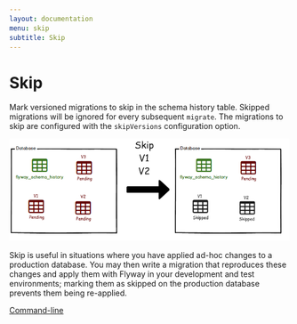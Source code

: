 ```yaml
---
layout: documentation
menu: skip
subtitle: Skip
---
```

# Skip

Mark versioned migrations to skip in the schema history table. Skipped migrations will be ignored for every subsequent `migrate`. The migrations to skip are configured with the `skipVersions` configuration option.

![Skip](/assets/balsamiq/command-skip.png)

Skip is useful in situations where you have applied ad-hoc changes to a production database. You may then write a migration 
that reproduces these changes and apply them with Flyway in your development and test environments; marking them as
skipped on the production database prevents them being re-applied.

<p class="next-steps">
    <a class="btn btn-primary" href="/documentation/commandline/">Command-line <i class="fa fa-arrow-right"></i></a>
</p>
